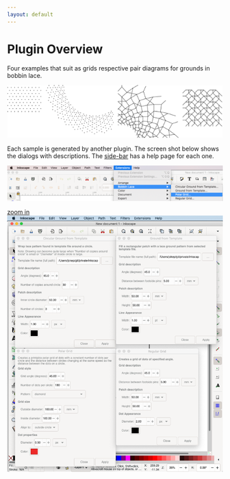 ```yaml
---
layout: default
---
```

Plugin Overview
===============

Four examples that suit as grids respective pair diagrams for grounds in bobbin lace.

![titles](home-images/examples.png)

Each sample is generated by another plugin. 
The screen shot below shows the dialogs with descriptions.
The [side-bar](#sidebar) has a help page for each one.

![menu](home-images/menu.png)

[zoom in](home-images/dialogs.png)
![dialogs](home-images/dialogs.png)
